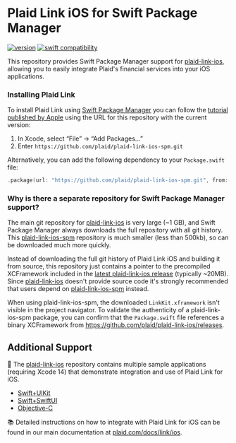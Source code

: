 # Plaid Link iOS for Swift Package Manager

[![version][link-sdk-version]][link-sdk-pod-url] [![swift compatibility][link-sdk-swift-compat]][link-sdk-spi-url]

This repository provides Swift Package Manager support for [plaid-link-ios](https://github.com/plaid/plaid-link-ios), allowing you to easily integrate Plaid's financial services into your iOS applications.

### Installing Plaid Link

To install Plaid Link using [Swift Package Manager](https://github.com/apple/swift-package-manager) you can follow the [tutorial published by Apple](https://developer.apple.com/documentation/xcode/adding_package_dependencies_to_your_app) using the URL for this repository with the current version:

1. In Xcode, select “File” → “Add Packages...”
2. Enter `https://github.com/plaid/plaid-link-ios-spm.git`

Alternatively, you can add the following dependency to your `Package.swift` file:

```swift
.package(url: "https://github.com/plaid/plaid-link-ios-spm.git", from: "6.0.0")
```

### Why is there a separate repository for Swift Package Manager support?

The main git repository for [plaid-link-ios](https://github.com/plaid/plaid-link-ios) is very large (~1 GB), and Swift Package Manager always downloads the full repository with all git history. This [plaid-link-ios-spm](https://github.com/plaid/plaid-link-ios-spm) repository is much smaller (less than 500kb), so can be downloaded much more quickly.

Instead of downloading the full git history of Plaid Link iOS and building it from source, this repository just contains a pointer to the precompiled XCFramework included in the [latest plaid-link-ios release](https://github.com/plaid/plaid-link-ios/releases/latest) (typically ~20MB). Since [plaid-link-ios](https://github.com/plaid/plaid-link-ios) doesn't provide source code it's strongly recommended that users depend on [plaid-link-ios-spm](https://github.com/plaid/plaid-link-ios-spm) instead.

When using plaid-link-ios-spm, the downloaded `LinkKit.xframework` isn't visible in the project navigator. To validate the authenticity of a plaid-link-ios-spm package, you can confirm that the `Package.swift` file references a binary XCFramework from https://github.com/plaid/plaid-link-ios/releases. 

## Additional Support

📱 The [plaid-link-ios](https://github.com/plaid/plaid-link-ios) repository contains multiple sample applications (requiring Xcode 14) that demonstrate integration and use of Plaid Link for iOS.
* [Swift+UIKit](https://github.com/plaid/plaid-link-ios/tree/master/LinkDemo-Swift)
* [Swift+SwiftUI](https://github.com/plaid/plaid-link-ios/tree/master/LinkDemo-SwiftUI)
* [Objective-C](https://github.com/plaid/plaid-link-ios/tree/master/LinkDemo-ObjC)

📚 Detailed instructions on how to integrate with Plaid Link for iOS can be found in our main documentation at [plaid.com/docs/link/ios][link-ios-docs]. 


[link-ios-docs]: https://plaid.com/docs/link/ios
[link-sdk-version]: https://img.shields.io/cocoapods/v/Plaid
[link-sdk-pod-url]: https://cocoapods.org/pods/Plaid
[link-sdk-spi-url]: https://swiftpackageindex.com/plaid/plaid-link-ios
[link-sdk-swift-compat]: https://img.shields.io/endpoint?url=https%3A%2F%2Fswiftpackageindex.com%2Fapi%2Fpackages%2Fplaid%2Fplaid-link-ios%2Fbadge%3Ftype%3Dswift-versions
